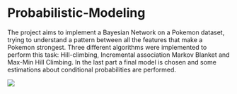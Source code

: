 # Probabilistic-Modeling


The project aims to implement a Bayesian Network on a Pokemon dataset, trying to understand a pattern between all the features that make a Pokemon strongest.
Three different algorithms were implemented to perform this task: Hill-climbing, Incremental association Markov Blanket and Max-Min Hill Climbing.
In the last part a final model is chosen and some estimations about conditional probabilities are performed.


<img src="./final model.jpg">

